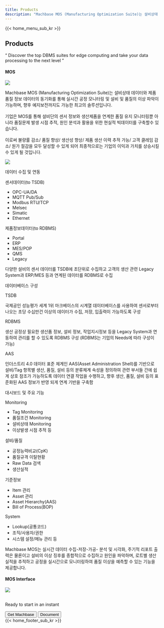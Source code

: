 ```yaml
---
title: Products
description: "Machbase MOS (Manufacturing Optimization Suite)는 설비상태 데이터와 제품품질 정보 데이터의 동기화를 통해 실시간 공정 모니터링 및 설비 및 품질의 이상 파악이 가능하며, 향후 예지보전까지도 가능한 최고의 솔루션입니다."
---
```


<head>
  <link rel="stylesheet" type="text/css" href="../css/common.css" />
  <link rel="stylesheet" type="text/css" href="../css/style.css" />
</head>
<body>
 {{< home_menu_sub_kr >}}
  <section class="product_sction0 section0">
    <div>
      <h2 class="sub_page_title">Products</h2>
      <p class="sub_page_titletext">
        “ Discover the top DBMS suites for edge computing and take your data
        processing to the next level ”
      </p>
    </div>
  </section>
  <section class="section2 main_section2">
    <div>
      <h4 class="sub_title company-margin-top">MOS</h4>
      <div class="bar"><img src="../img/bar.png" /></div>
    </div>
    <div class="product-sub-titlebox">
      <div>
        <p class="product-sub-title-text">
          Machbase MOS (Manufacturing Optimization Suite)는 설비상태 데이터와
          제품품질 정보 데이터의 동기화를 통해 실시간 공정 모니터링 및 설비 및
          품질의 이상 파악이 가능하며, 향후 예지보전까지도 가능한 최고의
          솔루션입니다.
          <br /><br />
          기업은 MOS를 통해 설비단의 센서 정보와 생산제품을 연계한 품질 유지
          모니터링뿐 아니라 품질문제 발생 시점 추적, 원인 분석과 활용을 위한
          현실적 빅데이터를 구축할수 있습니다.
          <br /><br />
          이로써 불량률 감소/ 품질 향상/ 생산성 향상/ 제품 생산 이력 추적 가능/
          고객 클레임 감소/ 원가 절감을 모두 달성할 수 있게 되어 최종적으로는
          기업의 이익과 가치를 상승시킬 수 있게 될 것입니다.
        </p>
      </div>
    </div>
  </section>
  <section class="neo_scroll_map_wrap">
    <div class="neo_scroll_map">
      <div ref="scrollLeft" class="mos_scroll_left">
        <div class="neo_scroll"><img src="../img/mos.png" /></div>
      </div>
      <div class="neo_scroll_right">
        <div class="neo_scorll_box_wrap">
          <div class="data_sub_wrap">
            <div class="classic_sub">
              <div class="scroll-title-wrap">
                <p>데이터 수집 및 연동</p>
              </div>
              <div class="scroll-sub-title-wrap">
                <p class="scroll-sub-title">센서데이터(to TSDB)</p>
                <!-- <p class="scroll-sub-text">In ingestion point of view</p> -->
                <ul class="tech-margin-bottom">
                  <li>OPC-UA/DA</li>
                  <li>MQTT Pub/Sub</li>
                  <li>Modbus RTU/TCP</li>
                  <li>Melsec</li>
                  <li>Simatic</li>
                  <li>Ethernet</li>
                </ul>
                <p class="scroll-sub-title">제품정보데이터(to RDBMS)</p>
                <ul>
                  <li>Portal</li>
                  <li>ERP</li>
                  <li>MES/POP</li>
                  <li>QMS</li>
                  <li>Legacy</li>
                </ul>
                <div class="scroll-contents-wrap">
                  <p class="mos-scroll-content">
                    다양한 설비의 센서 데이터를 TSDB에 초단위로 수집하고 고객의
                    생산 관련 Legacy System과 ERP/MES 등과 연계된 데이터를
                    RDBMS로 수집
                  </p>
                </div>
              </div>
            </div>
          </div>
          <div ref="classicSubWrapRef" class="database_sub_wrap" id="scroll1">
            <div class="neo_sub">
              <div class="scroll-title-wrap">
                <p>데이터베이스 구성</p>
              </div>
              <div class="scroll-sub-title-wrap">
                <p class="scroll-sub-title">TSDB</p>
                <p class="scroll-content">
                  국제공인 성능평가 세계 1위 마크베이스의 시계열 데이터베이스를
                  사용하여 센서로부터 나오는 초당 수십만건 이상의 데이터가 수집,
                  저장, 입출력이 가능하도록 구성
                </p>
                <p class="scroll-sub-title">RDBMS</p>
                <p class="scroll-content">
                  생산 공정상 필요한 생산품 정보, 설비 정보, 작업지시정보 등을
                  Legacy System과 연동하여 관리를 할 수 있도록 RDBMS 구성
                  (RDBMS는 기업의 Needs에 따라 구성이 가능)
                </p>
                <p class="scroll-sub-title">AAS</p>
                <p class="scroll-content">
                  인더스트리 4.0 데이터 표준 체계인 AAS(Asset Administration
                  Shell)를 기반으로 설비/Tag 항목별 생산, 품질, 설비 등의
                  분류체계 속성을 정의하여 관련 부서들 간에 쉽게 상호 참조가
                  가능하도록 데이터 연결 작업을 수행하고, 향후 생산, 품질, 설비
                  등의 표준화된 AAS 정보가 반영 되게 연계 기반을 구축함
                </p>
              </div>
            </div>
          </div>
          <div ref="neoSubWrapRef" class="feature_sub_wrap" id="scroll2">
            <div class="neo_use_sub product-link-bottom">
              <div class="scroll-title-wrap">
                <p>대시보드 및 주요 기능</p>
              </div>
              <div class="scroll-sub-title-wrap">
                <p class="scroll-sub-title">Monitoring</p>
                <ul class="tech-margin-bottom">
                  <li>Tag Monitoring</li>
                  <li>품질조건 Monitoring</li>
                  <li>설비상태 Monitoring</li>
                  <li>이상발생 시점 추적 등</li>
                </ul>
                <p class="scroll-sub-title">설비/품질</p>
                <ul class="tech-margin-bottom">
                  <li>공정능력비교(CpK)</li>
                  <li>품질규격 이탈현황</li>
                  <li>Raw Data 검색</li>
                  <li>생산실적</li>
                </ul>
                <p class="scroll-sub-title">기준정보</p>
                <ul class="tech-margin-bottom">
                  <li>Item 관리</li>
                  <li>Asset 관리</li>
                  <li>Asset Hierarchy(AAS)</li>
                  <li>Bill of Process(BOP)</li>
                </ul>
                <p class="scroll-sub-title">System</p>
                <ul class="tech-margin-bottom">
                  <li>Lookup(공통코드)</li>
                  <li>조직/사용자/권한</li>
                  <li>시스템 설정/메뉴 관리 등</li>
                </ul>
                <!-- <p class="scroll-sub-title">예지/분석</p>
                    <ul>
                        <li>AI Module를 활용한 분석 및 예지 (Optional)</li>
                    </ul> -->
                <p class="scroll-content">
                  Machbase MOS는 실시간 데이터 수집-저장-가공- 분석 및 시각화,
                  주기적 리포트 출력은 물론이고 설비의 이상 징후를 종합적으로
                  수집하고 원인을 파악하며, 로트별 생산 실적을 추적하고 공정을
                  실시간으로 모니터링하여 품질 이상을 예측할 수 있는 기능을
                  제공합니다.
                </p>
              </div>
            </div>
          </div>
        </div>
      </div>
    </div>
  </section>
  <section>
    <h4 class="sub_title company-margin-top">MOS Interface</h4>
    <div class="bar"><img src="../img/bar.png" /></div>
    <div class="neo_interface_wrap">
      <img
        class="neo_interface tech-margin-bottom"
        src="../img/Mos-En.png"
        alt=""
      />
      <img class="neo_interface" src="../img/Kpi-En.png" alt="" />
    </div>
  </section>
  <section>
    <div class="next-navi_wrap">
      <div class="next-navi">
        <div class="next-navi-wrap">
          <div class="next-navi-text-wrap">
            <p class="next-navi-text">Ready to start in an instant</p>
          </div>
          <div class="next-navi-btn-wrap">
            <button
              onclick="location.href='/kr/home/download'"
              class="next-navi-btn"
            >
              Get Machbase
            </button>
            <a target="_blank" href="https://neo.machbase.com/"
              ><button class="next-navi-btn">Document</button></a
            >
          </div>
        </div>
      </div>
    </div>
  </section>
</body>
{{< home_footer_sub_kr >}}
<script>
  //change lang
  let language;
  let storageData = sessionStorage.getItem("lang");
  if (storageData) {
    language = storageData;
  } else {
    var userLang = navigator.language || navigator.userLanguage;
    if (userLang === "ko") {
      sessionStorage.setItem("lang", userLang);
      language = "kr";
    } else {
      sessionStorage.setItem("lang", "en");
      language = "en";
      let locationPath = location.pathname.split("/");
      locationPath.splice(1, 1);
      location.href = location.origin + locationPath.join("/");
    }
  }
</script>
